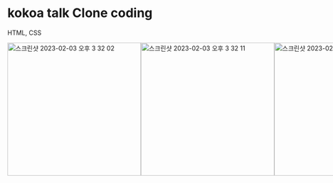 # kokoa talk Clone coding

HTML, CSS


<div style="display: flex;">

<img width="300" alt="스크린샷 2023-02-03 오후 3 32 02" src="https://user-images.githubusercontent.com/108673752/217737902-d8eddae7-0f30-433e-8b42-583c52225728.png">

<img width="300" alt="스크린샷 2023-02-03 오후 3 32 11" src="https://user-images.githubusercontent.com/108673752/217738370-2c85b467-328f-4a62-af49-684e3ac5608c.png">


<img width="300" alt="스크린샷 2023-02-03 오후 3 32 23" src="https://user-images.githubusercontent.com/108673752/217738454-092f1062-744c-405a-90dc-f22dab86f7c2.png">


<img width="300" alt="스크린샷 2023-02-03 오후 3 32 43" src="https://user-images.githubusercontent.com/108673752/217738469-bff1b076-8cfd-402e-8543-3b539f092ee3.png">


<img width="300" alt="스크린샷 2023-02-03 오후 3 33 03" src="https://user-images.githubusercontent.com/108673752/217738478-d73cd3cd-21da-4e40-9c75-f24e874a00e1.png">


<img width="300" alt="스크린샷 2023-02-03 오후 3 33 21" src="https://user-images.githubusercontent.com/108673752/217738493-8de67e9f-cef1-4adc-af58-840a36835767.png">
</div>
